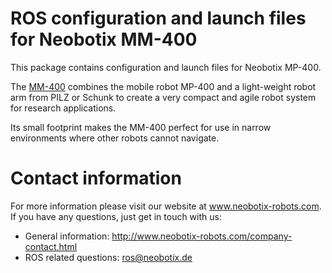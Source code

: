 # ROS configuration and launch files for Neobotix MM-400

This package contains configuration and launch files for Neobotix MP-400.

The [MM-400](https://www.neobotix-robots.com/mobile-manipulator-mm-400.html) combines the mobile robot MP-400 and a light-weight robot arm from PILZ or Schunk to create a very compact and agile robot system for research applications.

Its small footprint makes the MM-400 perfect for use in narrow environments where other robots cannot navigate. 

# Contact information

For more information please visit our website at www.neobotix-robots.com. 
If you have any questions, just get in touch with us:
* General information: http://www.neobotix-robots.com/company-contact.html
* ROS related questions: ros@neobotix.de
